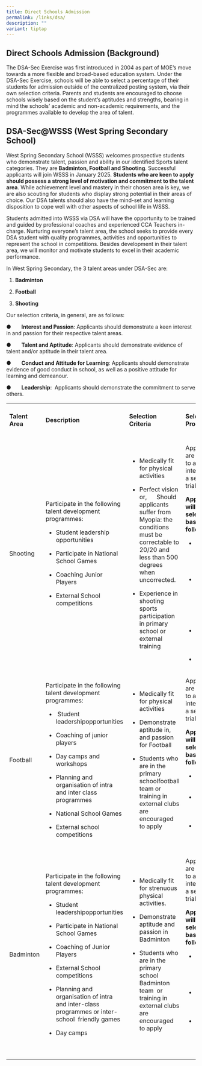 ```yaml
---
title: Direct Schools Admission
permalink: /links/dsa/
description: ""
variant: tiptap
---
```

<h2>Direct Schools Admission (Background)</h2>
<p>The DSA-Sec Exercise was first introduced in 2004 as part of MOE’s move
towards a more flexible and broad-based education system. Under the DSA-Sec
Exercise, schools will be able to select a percentage of their students
for admission outside of the centralized posting system, via their own
selection criteria. Parents and students are encouraged to choose schools
wisely based on the student’s aptitudes and strengths, bearing in mind
the schools’ academic and non-academic requirements, and the programmes
available to develop the area of talent.</p>
<h2>DSA-Sec@WSSS (West Spring Secondary School)</h2>
<p>West Spring Secondary School (WSSS) welcomes prospective students who
demonstrate talent, passion and ability in our identified Sports talent
categories. They are<strong> Badminton, Football and Shooting</strong>.
Successful applicants will join WSSS in January 2025. <strong>Students who are keen to apply should possess a strong level of motivation and commitment to the talent area</strong>.
While achievement level and mastery in their chosen area is key, we are
also scouting for students who display strong potential in their areas
of choice. Our DSA talents should also have the mind-set and learning disposition
to cope well with other aspects of school life in WSSS.</p>
<p>Students admitted into WSSS via DSA will have the opportunity to be trained
and guided by professional coaches and experienced CCA Teachers in-charge.
Nurturing everyone’s talent area, the school seeks to provide every DSA
student with quality programmes, activities and opportunities to represent
the school in competitions. Besides development in their talent area, we
will monitor and motivate students to excel in their academic performance.</p>
<p>In West Spring Secondary, the 3 talent areas under DSA-Sec are:</p>
<ol data-tight="true" class="tight">
<li>
<p><strong>Badminton</strong>
</p>
</li>
<li>
<p><strong>Football</strong>
</p>
</li>
<li>
<p><strong>Shooting</strong>
</p>
</li>
</ol>
<p>Our selection criteria, in general, are as follows:</p>
<p>●&nbsp;&nbsp;&nbsp;&nbsp;&nbsp;&nbsp; <strong>Interest and Passion</strong>:
Applicants should demonstrate a keen interest in and passion for their
respective talent areas.</p>
<p>●&nbsp;&nbsp;&nbsp;&nbsp;&nbsp;&nbsp; <strong>Talent and Aptitude</strong>:
Applicants should demonstrate evidence of talent and/or aptitude in their
talent area.</p>
<p>●&nbsp;&nbsp;&nbsp;&nbsp;&nbsp;&nbsp; <strong>Conduct and Attitude for Learning</strong>:
Applicants should demonstrate evidence of good conduct in school, as well
as a positive attitude for learning and demeanour.&nbsp;</p>
<p>●&nbsp;&nbsp;&nbsp;&nbsp;&nbsp;&nbsp; <strong>Leadership</strong>: &nbsp;Applicants
should demonstrate the commitment to serve others.</p>
<table>
<tbody>
<tr>
<td rowspan="1" colspan="1">
<h4>Talent Area</h4>
</td>
<td rowspan="1" colspan="1">
<h4>Description</h4>
</td>
<td rowspan="1" colspan="1">
<h4>Selection Criteria</h4>
</td>
<td rowspan="1" colspan="1">
<h4>Selection Process</h4>
</td>
</tr>
<tr>
<td rowspan="1" colspan="1">
<p>Shooting</p>
</td>
<td rowspan="1" colspan="1">
<p>Participate in the following talent development programmes:</p>
<ul data-tight="true" class="tight">
<li>
<p>Student leadership opportunities</p>
</li>
<li>
<p>Participate in National School Games</p>
</li>
<li>
<p>Coaching Junior Players</p>
</li>
<li>
<p>External School competitions</p>
</li>
</ul>
</td>
<td rowspan="1" colspan="1">
<ul data-tight="true" class="tight">
<li>
<p>Medically fit for physical activities</p>
</li>
<li>
<p>Perfect vision or,&nbsp;&nbsp;&nbsp;&nbsp;&nbsp; Should applicants suffer
from Myopia: the conditions must be correctable to 20/20 and less than
500 degrees when uncorrected.</p>
</li>
<li>
<p>Experience in shooting sports participation in primary school or external
training</p>
</li>
</ul>
</td>
<td rowspan="1" colspan="1">
<p>Applicants are required to attend an interview and a selection trial.</p>
<p><strong>Applicants will be selected based on the following:</strong>&nbsp;</p>
<ul data-tight="true" class="tight">
<li>
<p>Strength test (weight of Pistol)</p>
</li>
<li>
<p>Shooting Trial (Based on groupings and scores)</p>
</li>
<li>
<p>Academic Track Record</p>
</li>
<li>
<p>Conduct</p>
</li>
</ul>
</td>
</tr>
<tr>
<td rowspan="1" colspan="1">
<p>Football</p>
</td>
<td rowspan="1" colspan="1">
<p>Participate in the following talent development programmes:</p>
<ul data-tight="true" class="tight">
<li>
<p>&nbsp;Student leadershipopportunities</p>
</li>
<li>
<p>Coaching of junior players</p>
</li>
<li>
<p>Day camps and workshops</p>
</li>
<li>
<p>Planning and organisation of intra and inter class programmes&nbsp;</p>
</li>
<li>
<p>National School Games</p>
</li>
<li>
<p>External school competitions</p>
</li>
</ul>
</td>
<td rowspan="1" colspan="1">
<ul data-tight="true" class="tight">
<li>
<p>Medically fit for physical activities</p>
</li>
<li>
<p>Demonstrate aptitude in, and passion for Football</p>
</li>
<li>
<p>Students who are in the primary schoolfootball team or training in external
clubs are encouraged to apply</p>
</li>
</ul>
</td>
<td rowspan="1" colspan="1">
<p>Applicants are required to attend an interview and a selection trial.</p>
<p><strong>Applicants will be selected based on the following:</strong>
</p>
<ul data-tight="true" class="tight">
<li>
<p>Aptitude in Football</p>
</li>
<li>
<p>Academic Track Record</p>
</li>
<li>
<p>Conduct</p>
</li>
</ul>
<p>&nbsp;</p>
</td>
</tr>
<tr>
<td rowspan="1" colspan="1">
<p>Badminton</p>
</td>
<td rowspan="1" colspan="1">
<p>Participate in the following talent development programmes:</p>
<ul data-tight="true" class="tight">
<li>
<p>Student leadershipopportunities</p>
</li>
<li>
<p>Participate in National School Games</p>
</li>
<li>
<p>Coaching of Junior Players</p>
</li>
<li>
<p>External School competitions</p>
</li>
<li>
<p>Planning and organisation of intra and&nbsp;inter-class programmes or
inter-school&nbsp;&nbsp;friendly games</p>
</li>
<li>
<p>Day camps</p>
</li>
</ul>
</td>
<td rowspan="1" colspan="1">
<ul data-tight="true" class="tight">
<li>
<p>Medically fit for strenuous physical activities.</p>
</li>
<li>
<p>Demonstrate aptitude and passion in Badminton</p>
</li>
<li>
<p>Students who are in the primary school Badminton team &nbsp;or training
in external clubs are encouraged to apply</p>
</li>
</ul>
</td>
<td rowspan="1" colspan="1">
<p>Applicants are required to attend an interview and a selection trial.</p>
<p><strong>Applicants will be selected based on the following:</strong>
</p>
<ul data-tight="true" class="tight">
<li>
<p>Aptitude and skills in Badminton</p>
</li>
<li>
<p>Academic Track Record</p>
</li>
<li>
<p>Conduct</p>
</li>
</ul>
<p>&nbsp;</p>
<p>&nbsp;</p>
</td>
</tr>
</tbody>
</table>
<p></p>